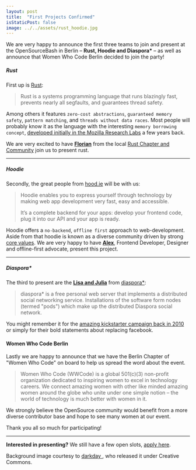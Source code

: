 ```yaml
---
layout: post
title:  "First Projects Confirmed"
isStaticPost: false
image: ../../assets/rust_hoodie.jpg
---
```


We are very happy to announce the first three teams to join and present at the OpenSourceBash in Berlin – **Rust, Hoodie and Diaspora\*** – as well as announce that Women Who Code Berlin decided to join the party!

##### Rust

First up is [Rust](https://www.rust-lang.org/):

> Rust is a systems programming language that runs blazingly fast, prevents nearly all segfaults, and guarantees thread safety.

Among others it features `zero-cost abstractions`, `guaranteed memory safety`,
`pattern matching`, and `threads without data races`. Most people will probably know it as the language with the interesting `memory borrowing concept`, [developed initially in the Mozilla Research Labs](https://mail.mozilla.org/pipermail/rust-dev/2012-January/001256.html) a few years back.

We are very excited to have **[Florian](/#presenting)** from the local [Rust Chapter and Community](https://www.rust-lang.org/team.html) join us to present rust.

---

##### Hoodie

Secondly, the great people from [hood.ie](http://hood.ie/) will be with us:

> Hoodie enables you to express yourself through technology by making web app development very fast, easy and accessible.
>
> It’s a complete backend for your apps: develop your frontend code, plug it into our API and your app is ready.

Hoodie offers a `no-backend`, `offline first` approach to web-development. Aside from that hoodie is known as a diverse community driven by strong [core values](http://hood.ie/about/). We are very happy to have **[Alex](/#presenting)**, Frontend Developer, Designer and offline-first advocate, present this project.

---

##### Diaspora\*

The third to present are the **[Lisa and Julia](/#presenting)** from [diaspora\*](https://www.diasporafoundation.org/):

> diaspora* is a free personal web server that implements a distributed social networking service. Installations of the software form nodes (termed "pods") which make up the distributed Diaspora social network.

You might remember it for the [amazing kickstarter campaign back in 2010](https://www.kickstarter.com/projects/mbs348/diaspora-the-personally-controlled-do-it-all-distr) or simply for their bold statements about replacing facebook.

#### Women Who Code Berlin

Lastly we are happy to announce that we have the Berlin Chapter of "Women Who Code" on board to help us spread the word about the event.

> Women Who Code (WWCode) is a global 501(c)(3) non-profit organization dedicated to inspiring women to excel in technology careers. We connect amazing women with other like minded amazing women around the globe who unite under one simple notion – the world of technology is much better with women in it.

We strongly believe the OpenSource community would benefit from a more diverse contributor base and hope to see many women at our event.

Thank you all so much for participating!

---

**Interested in presenting?** We still have a few open slots, [apply here](/apply/).


Background image courtesy to [darkday
](https://www.flickr.com/photos/drainrat/14155593715/), who released it under Creative Commons.
